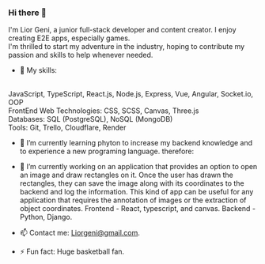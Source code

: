 ### Hi there 👋

I'm Lior Geni, a junior full-stack developer and content creator. I enjoy creating E2E apps, especially games. 
<br> I'm thrilled to start my adventure in the industry, hoping to contribute my passion and skills to help whenever needed.


- 💬 My skills:
<br>
JavaScript, TypeScript, React.js, Node.js, Express, Vue, Angular, Socket.io, OOP
<br>
FrontEnd Web Technologies: CSS, SCSS, Canvas, Three.js
<br>
Databases: SQL (PostgreSQL), NoSQL (MongoDB)
<br>
Tools: Git, Trello, Cloudflare, Render


- 🌱 I’m currently learning phyton to increase my backend knowledge and to experience a new programing language. therefore:
- 🔭 I’m currently working on an application that provides an option to open an image and draw rectangles on it. Once the user has drawn the rectangles, they can save the image along with its coordinates to the backend and log the information. This kind of app can be useful for any application that requires the annotation of images or the extraction of object coordinates. Frontend - React, typescript, and canvas. Backend - Python, Django.

- 📫 Contact me: Liorgeni@gmail.com.
- ⚡ Fun fact: Huge basketball fan.

